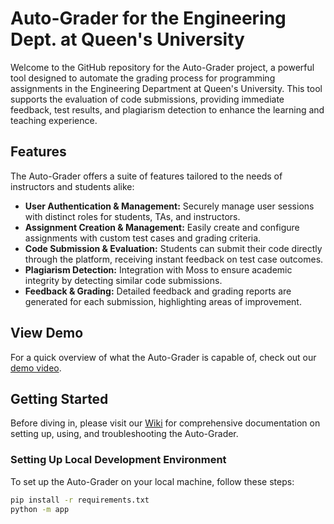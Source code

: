 # Auto-Grader for the Engineering Dept. at Queen's University

Welcome to the GitHub repository for the Auto-Grader project, a powerful tool designed to automate the grading process for programming assignments in the Engineering Department at Queen's University. This tool supports the evaluation of code submissions, providing immediate feedback, test results, and plagiarism detection to enhance the learning and teaching experience.

## Features

The Auto-Grader offers a suite of features tailored to the needs of instructors and students alike:

- **User Authentication & Management:** Securely manage user sessions with distinct roles for students, TAs, and instructors.
- **Assignment Creation & Management:** Easily create and configure assignments with custom test cases and grading criteria.
- **Code Submission & Evaluation:** Students can submit their code directly through the platform, receiving instant feedback on test case outcomes.
- **Plagiarism Detection:** Integration with Moss to ensure academic integrity by detecting similar code submissions.
- **Feedback & Grading:** Detailed feedback and grading reports are generated for each submission, highlighting areas of improvement.

## View Demo

For a quick overview of what the Auto-Grader is capable of, check out our [demo video](https://drive.google.com/file/d/1-yHxt_qN67OIznzGnJ_7px42LnyH786x/view?usp=drive_link).

## Getting Started

Before diving in, please visit our [Wiki](https://github.com/duncanscanga/cisc-498/wiki) for comprehensive documentation on setting up, using, and troubleshooting the Auto-Grader.

### Setting Up Local Development Environment

To set up the Auto-Grader on your local machine, follow these steps:

```bash
pip install -r requirements.txt
python -m app

